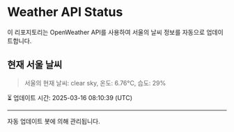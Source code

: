 
# Weather API Status

이 리포지토리는 OpenWeather API를 사용하여 서울의 날씨 정보를 자동으로 업데이트합니다.

## 현재 서울 날씨
> 서울의 현재 날씨: clear sky, 온도: 6.76°C, 습도: 29%

⏳ 업데이트 시간: 2025-03-16 08:10:39 (UTC)

---
자동 업데이트 봇에 의해 관리됩니다.
